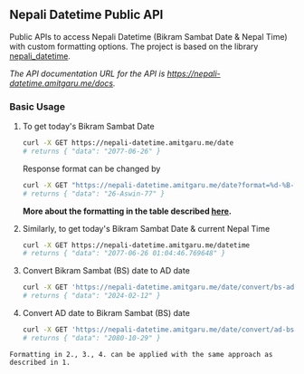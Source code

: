 ## Nepali Datetime Public API

Public APIs to access Nepali Datetime (Bikram Sambat Date & Nepal Time) with custom formatting options. The project is 
based on the library [nepali_datetime](https://github.com/amitgaru2/nepali-datetime).

_The API documentation URL for the API is https://nepali-datetime.amitgaru.me/docs._

### Basic Usage

1. To get today's Bikram Sambat Date

   ```sh
   curl -X GET https://nepali-datetime.amitgaru.me/date
   # returns { "data": "2077-06-26" }
   ```

   Response format can be changed by

   ```sh
   curl -X GET "https://nepali-datetime.amitgaru.me/date?format=%d-%B-%y"
   # returns { "data": "26-Aswin-77" }
   ```

   **More about the formatting in the table described [here](https://amitgaru2.github.io/nepali-datetime/html/index.html#strftime-and-strptime-behavior).**

1. Similarly, to get today's Bikram Sambat Date & current Nepal Time

   ```sh
   curl -X GET https://nepali-datetime.amitgaru.me/datetime
   # returns { "data": "2077-06-26 01:04:46.769648" }
   ```

1. Convert Bikram Sambat (BS) date to AD date

   ```sh
   curl -X GET 'https://nepali-datetime.amitgaru.me/date/convert/bs-ad?bs_date=2080-10-29&format=%Y-%m-%d'
   # returns { "data": "2024-02-12" }
   ```

1. Convert AD date to Bikram Sambat (BS) date

   ```sh
   curl -X GET 'https://nepali-datetime.amitgaru.me/date/convert/ad-bs?ad_date=2024-02-12&format=%Y-%m-%d'
   # returns { "data": "2080-10-29" }
   ```

`Formatting in 2., 3., 4. can be applied with the same approach as described in 1.`
